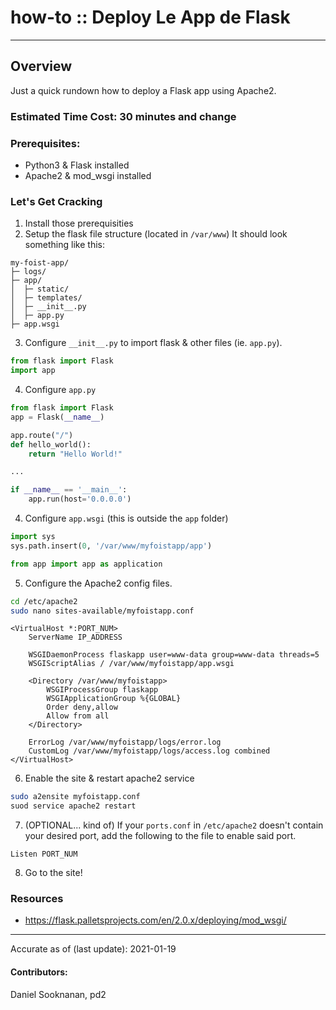 # how-to :: Deploy Le App de Flask
---
## Overview
Just a quick rundown how to deploy a Flask app using Apache2.

### Estimated Time Cost: 30 minutes and change

### Prerequisites:

- Python3 & Flask installed
- Apache2 & mod_wsgi installed

### Let's Get Cracking

1. Install those prerequisities
2. Setup the flask file structure (located in ```/var/www```)
It should look something like this:
```
my-foist-app/
├─ logs/
├─ app/
│  ├─ static/
│  ├─ templates/
│  ├─ __init__.py
│  ├─ app.py
├─ app.wsgi
```
3. Configure ```__init__.py``` to import flask & other files (ie. ```app.py```).
```python
from flask import Flask
import app
```
4. Configure ```app.py```
```python
from flask import Flask
app = Flask(__name__)

app.route("/")
def hello_world():
    return "Hello World!"

...

if __name__ == '__main__': 
    app.run(host='0.0.0.0')
```
4. Configure ```app.wsgi``` (this is outside the ```app``` folder)
```python
import sys
sys.path.insert(0, '/var/www/myfoistapp/app')

from app import app as application
```

5. Configure the Apache2 config files.<br>
```bash
cd /etc/apache2
sudo nano sites-available/myfoistapp.conf
```
```
<VirtualHost *:PORT_NUM>
    ServerName IP_ADDRESS

    WSGIDaemonProcess flaskapp user=www-data group=www-data threads=5
    WSGIScriptAlias / /var/www/myfoistapp/app.wsgi

    <Directory /var/www/myfoistapp>
        WSGIProcessGroup flaskapp
        WSGIApplicationGroup %{GLOBAL}
        Order deny,allow
        Allow from all
    </Directory>

    ErrorLog /var/www/myfoistapp/logs/error.log
    CustomLog /var/www/myfoistapp/logs/access.log combined
</VirtualHost>
```
6. Enable the site & restart apache2 service
```bash
sudo a2ensite myfoistapp.conf
suod service apache2 restart
```
7. (OPTIONAL... kind of) If your ```ports.conf``` in ```/etc/apache2``` doesn't contain your desired port, add the following to the file to enable said port.
```
Listen PORT_NUM
```
8. Go to the site!
### Resources
* https://flask.palletsprojects.com/en/2.0.x/deploying/mod_wsgi/
---

Accurate as of (last update): 2021-01-19

#### Contributors:  
Daniel Sooknanan, pd2  
